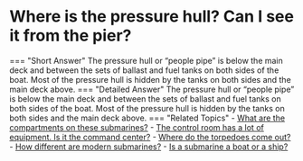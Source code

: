 # Where is the pressure hull?  Can I see it from the pier?

=== "Short Answer"
    The pressure hull or “people pipe” is below the main deck and between the sets of ballast and fuel tanks on both sides of the boat. Most of the pressure hull is hidden by the tanks on both sides and the main deck above.
=== "Detailed Answer"
    The pressure hull or “people pipe” is below the main deck and between the sets of ballast and fuel tanks on both sides of the boat.  Most of the pressure hull is hidden by the tanks on both sides and the main deck above.
=== "Related Topics"
    - [What are the compartments on these submarines?](what-are-the-compartments-on-these-submarines.md)
    - [The control room has a lot of equipment.  Is it the command center?](the-control-room-has-a-lot-of-equipment-is-it-the-command-center.md)
    - [Where do the torpedoes come out?](where-do-the-torpedoes-come-out.md)
    - [How different are modern submarines?](how-different-are-modern-submarines.md)
    - [Is a submarine a boat or a ship?](is-a-submarine-a-boat-or-a-ship.md)
